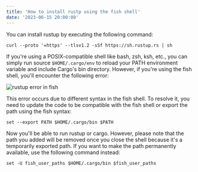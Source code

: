 ```yaml
---
title: 'How to install rustp using the fish shell'
date: '2023-06-15 20:00:00'
---
```


You can install rustup by executing the following command:

```shell
curl --proto '=https' --tlsv1.2 -sSf https://sh.rustup.rs | sh
```

If you're using a POSIX-compatible shell like bash, zsh, ksh, etc., you can simply run
source `$HOME/.cargo/env` to reload your PATH environment variable and include Cargo's bin
directory. However, if you're using the fish shell, you'll encounter the following error:

![rustup error in fish](/images/rustup-error-in-fish.png)

This error occurs due to different syntax in the fish shell.
To resolve it, you need to update the code to be compatible with the fish shell
or export the path using the fish syntax:

```shell
set --export PATH $HOME/.cargo/bin $PATH
```

Now you'll be able to run rustup or cargo. However, please note that the path you added
will be removed once you close the shell because it's a temporarily exported path.
If you want to make the path permanently available, use the following command instead:

```shell
set -U fish_user_paths $HOME/.cargo/bin $fish_user_paths
```
